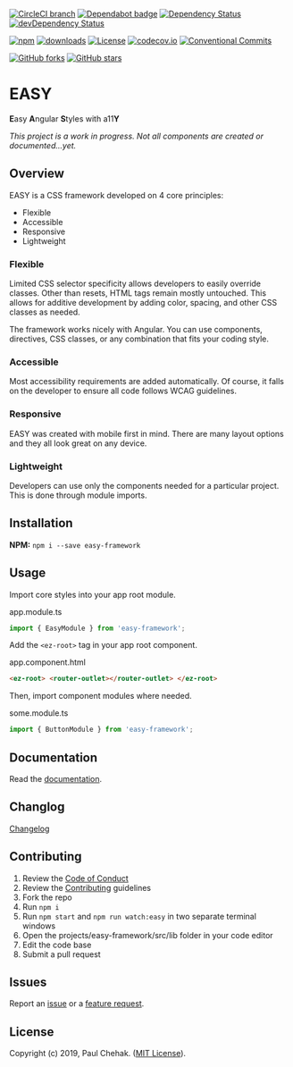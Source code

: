 [![CircleCI branch](https://img.shields.io/circleci/project/github/richpauly13/easy/master.svg?label=circleci)](https://circleci.com/gh/richpauly13/easy) [![Dependabot badge](https://api.dependabot.com/badges/status?host=github&repo=richpauly13/easy)](https://dependabot.com) [![Dependency Status](https://david-dm.org/richpauly13/easy.svg)](https://david-dm.org/richpauly13/easy) [![devDependency Status](https://david-dm.org/richpauly13/easy/dev-status.svg)](https://david-dm.org/richpauly13/easy?type=dev)

[![npm](https://badge.fury.io/js/easy-framework.svg)](https://www.npmjs.com/easy-framework) [![downloads](https://badgen.net/npm/dt/easy-framework)](https://www.npmjs.com/package/easy-framework) [![License](https://img.shields.io/badge/license-MIT-brightgreen.svg)](https://github.com/richpauly13/easy/blob/master/LICENSE) [![codecov.io](https://codecov.io/github/richpauly13/easy/coverage.svg?branch=master)](https://codecov.io/github/richpauly13/easy?branch=master) [![Conventional Commits](https://img.shields.io/badge/Conventional%20Commits-1.0.0-yellow.svg)](https://conventionalcommits.org)

[![GitHub forks](https://img.shields.io/github/forks/richpauly13/easy.svg?style=social&label=Fork)](https://github.com/richpauly13/easy/fork) [![GitHub stars](https://img.shields.io/github/stars/richpauly13/easy.svg?style=social&label=Star)](https://github.com/richpauly13/easy)

# EASY

**E**asy **A**ngular **S**tyles with a11**Y**

_This project is a work in progress. Not all components are created or documented...yet._

## Overview

EASY is a CSS framework developed on 4 core principles:

-   Flexible
-   Accessible
-   Responsive
-   Lightweight

### Flexible

Limited CSS selector specificity allows developers to easily override classes. Other than resets, HTML tags remain mostly untouched. This allows for additive development by adding color, spacing, and other CSS classes as needed.

The framework works nicely with Angular. You can use components, directives, CSS classes, or any combination that fits your coding style.

### Accessible

Most accessibility requirements are added automatically. Of course, it falls on the developer to ensure all code follows WCAG guidelines.

### Responsive

EASY was created with mobile first in mind. There are many layout options and they all look great on any device.

### Lightweight

Developers can use only the components needed for a particular project. This is done through module imports.

## Installation

**NPM:** `npm i --save easy-framework`

## Usage

Import core styles into your app root module.

app.module.ts

```ts
import { EasyModule } from 'easy-framework';
```

Add the `<ez-root>` tag in your app root component.

app.component.html

```html
<ez-root> <router-outlet></router-outlet> </ez-root>
```

Then, import component modules where needed.

some.module.ts

```ts
import { ButtonModule } from 'easy-framework';
```

## Documentation

Read the [documentation](https://richpauly13.github.io/easy/).

## Changlog

[Changelog](https://github.com/richpauly13/easy/blob/master/CHANGELOG.md)

## Contributing

1. Review the [Code of Conduct](https://github.com/richpauly13/easy/blob/master/CODE_OF_CONDUCT.md)
1. Review the [Contributing](https://github.com/richpauly13/easy/blob/master/CONTRIBUTING.md) guidelines
1. Fork the repo
1. Run `npm i`
1. Run `npm start` and `npm run watch:easy` in two separate terminal windows
1. Open the projects/easy-framework/src/lib folder in your code editor
1. Edit the code base
1. Submit a pull request

## Issues

Report an [issue](https://github.com/richpauly13/easy/issues/new?template=bug_report.md) or a [feature request](https://github.com/richpauly13/easy/issues/new?template=feature_request.md).

## License

Copyright (c) 2019, Paul Chehak. ([MIT License](https://github.com/richpauly13/easy/blob/master/LICENSE.md)).
